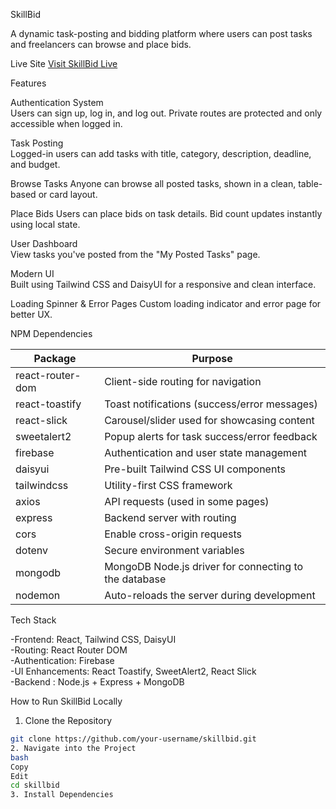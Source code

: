 SkillBid

A dynamic task-posting and bidding platform where users can post tasks and freelancers can browse and place bids.

Live Site
[ Visit SkillBid Live](https://skillbid-3db67.web.app/)

Features

Authentication System  
  Users can sign up, log in, and log out. Private routes are protected and only accessible when logged in.

Task Posting  
  Logged-in users can add tasks with title, category, description, deadline, and budget.

Browse Tasks
  Anyone can browse all posted tasks, shown in a clean, table-based or card layout.

Place Bids 
  Users can place bids on task details. Bid count updates instantly using local state.

User Dashboard  
  View tasks you've posted from the "My Posted Tasks" page.

Modern UI  
  Built using Tailwind CSS and DaisyUI for a responsive and clean interface.

Loading Spinner & Error Pages 
  Custom loading indicator and error page for better UX.


NPM Dependencies

| Package           | Purpose                                                      |
|-------------------|--------------------------------------------------------------|
| react-router-dom  | Client-side routing for navigation                           |
| react-toastify    | Toast notifications (success/error messages)                 |
| react-slick       | Carousel/slider used for showcasing content                  |
| sweetalert2       | Popup alerts for task success/error feedback                 |
| firebase          | Authentication and user state management                     |
| daisyui           | Pre-built Tailwind CSS UI components                         |
| tailwindcss       | Utility-first CSS framework                                  |
| axios             | API requests (used in some pages)                            |
| express           | Backend server with routing                                  |
| cors              | Enable cross-origin requests                                 |
| dotenv            | Secure environment variables                                 |
| mongodb           | MongoDB Node.js driver for connecting to the database        |
| nodemon           | Auto-reloads the server during development                   |




Tech Stack

-Frontend: React, Tailwind CSS, DaisyUI  
-Routing: React Router DOM  
-Authentication: Firebase  
-UI Enhancements: React Toastify, SweetAlert2, React Slick  
-Backend : Node.js + Express + MongoDB 


How to Run SkillBid Locally
1. Clone the Repository

```bash
git clone https://github.com/your-username/skillbid.git
2. Navigate into the Project
bash
Copy
Edit
cd skillbid
3. Install Dependencies



